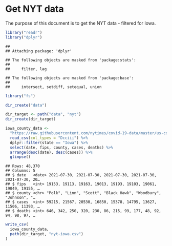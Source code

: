 Get NYT data
================

The purpose of this document is to get the NYT data - filtered for Iowa.

``` r
library("readr")
library("dplyr")
```

    ## 
    ## Attaching package: 'dplyr'

    ## The following objects are masked from 'package:stats':
    ## 
    ##     filter, lag

    ## The following objects are masked from 'package:base':
    ## 
    ##     intersect, setdiff, setequal, union

``` r
library("fs")
```

``` r
dir_create("data")

dir_target <- path("data", "nyt")
dir_create(dir_target)
```

``` r
iowa_county_data <- 
  "https://raw.githubusercontent.com/nytimes/covid-19-data/master/us-counties.csv" %>%
  read_csv(col_types = "Dcciii") %>%
  dplyr::filter(state == "Iowa") %>%
  select(date, fips, county, cases, deaths) %>%
  arrange(desc(date), desc(cases)) %>%
  glimpse()
```

    ## Rows: 48,370
    ## Columns: 5
    ## $ date   <date> 2021-07-30, 2021-07-30, 2021-07-30, 2021-07-30, 2021-07-30, 20…
    ## $ fips   <int> 19153, 19113, 19163, 19013, 19193, 19103, 19061, 19049, 19155, …
    ## $ county <chr> "Polk", "Linn", "Scott", "Black Hawk", "Woodbury", "Johnson", "…
    ## $ cases  <int> 59215, 21567, 20530, 16850, 15378, 14795, 13627, 11506, 11393, …
    ## $ deaths <int> 646, 342, 250, 320, 230, 86, 215, 99, 177, 48, 92, 94, 98, 97, …

``` r
write_csv(
  iowa_county_data,
  path(dir_target, "nyt-iowa.csv")
)
```
